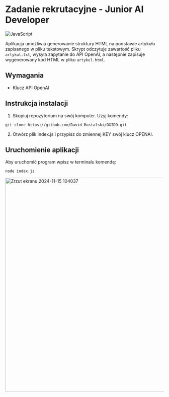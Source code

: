 # Zadanie rekrutacyjne - Junior AI Developer
![JavaScript](https://img.shields.io/badge/javascript-%23323330.svg?style=for-the-badge&logo=javascript&logoColor=%23F7DF1E)

Aplikacja umożliwia generowanie struktury HTML na podstawie artykułu zapisanego w pliku tekstowym. Skrypt odczytuje zawartość pliku `artykul.txt`, wysyła zapytanie do API OpenAI, a następnie zapisuje wygenerowany kod HTML w pliku `artykul.html`.

## Wymagania
- Klucz API OpenAI

## Instrukcja instalacji
1. Skopiuj repozytorium na swój komputer. Użyj komendy:
```
git clone https://github.com/David-Mastalski/OXIDO.git
``` 
2. Otwórz plik index.js i przypisz do zmiennej KEY swój klucz OPENAI.

## Uruchomienie aplikacji
Aby uruchomić program wpisz w terminalu komendę:
```
node index.js
``` 
<img width="680" alt="Zrzut ekranu 2024-11-15 104037" src="https://github.com/user-attachments/assets/c1fdb1e6-6262-452e-b614-d468c061afb5">
